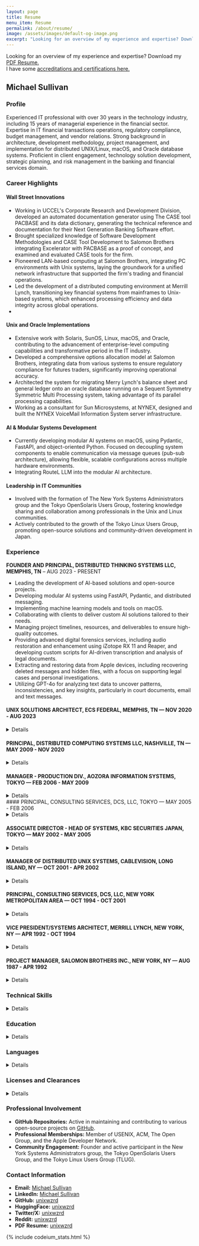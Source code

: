 ```yaml
---
layout: page
title: Resume
menu_item: Resume
permalink: /about/resume/
image: /assets/images/default-og-image.png
excerpt: "Looking for an overview of my experience and expertise? Download my PDF Resume. I have some accreditations and certifications here."
---
```


Looking for an overview of my experience and expertise? Download my [PDF Resume.](/assets/documents/SullivanMichael_IT_AI_ML_Unix_42020819.pdf)
<br>
I have some [accreditations and certifications here.](/about/sullivan-michael-creds) 

## Michael Sullivan

### Profile
Experienced IT professional with over 30 years in the technology industry, including 15 years of managerial experience in the financial sector. Expertise in IT financial transactions operations, regulatory compliance, budget management, and vendor relations. Strong background in architecture, development methodology, project management, and implementation for distributed UNIX/Linux, macOS, and Oracle database systems. Proficient in client engagement, technology solution development, strategic planning, and risk management in the banking and financial services domain.

### Career Highlights

#### Wall Street Innovations

- Working in UCCEL's Corporate Research and Development Division, developed an automated documentation generator using The CASE tool PACBASE and its data dictionary, generating the technical reference and documentation for their Next Generation Banking Software effort.
- Brought specialized knowledge of Software Development Methodologies and CASE Tool Development to Salomon Brothers integrating Excelerator with PACBASE as a proof of concept, and examined and evaluated CASE tools for the firm.
- Pioneered LAN-based computing at Salomon Brothers, integrating PC environments with Unix systems, laying the groundwork for a unified network infrastructure that supported the firm's trading and financial operations.
- Led the development of a distributed computing environment at Merrill Lynch, transitioning key financial systems from mainframes to Unix-based systems, which enhanced processing efficiency and data integrity across global operations.
- 
#### Unix and Oracle Implementations

- Extensive work with Solaris, SunOS, Linux, macOS, and Oracle, contributing to the advancement of enterprise-level computing capabilities and transformative period in the IT industry.
- Developed a comprehensive options allocation model at Salomon Brothers, integrating data from various systems to ensure regulatory compliance for futures traders, significantly improving operational accuracy.
- Architected the system for migrating Merry Lynch's balance sheet and general ledger onto an oracle database running on a Sequent Symmetry Symmetric Multi Processing system, taking advantage of its parallel processing capabilities.
- Working as a consultant for Sun Microsystems, at NYNEX, designed and built the NYNEX VoiceMail Information System server infrastructure.
 
#### AI & Modular Systems Development

- Currently developing modular AI systems on macOS, using Pydantic, FastAPI, and object-oriented Python. Focused on decoupling system components to enable communication via message queues (pub-sub architecture), allowing flexible, scalable configurations across multiple hardware environments.
- Integrating RouteL LLM into the modular AI architecture.

#### Leadership in IT Communities

- Involved with the formation of The New York Systems Administrators group and the Tokyo OpenSolaris Users Group, fostering knowledge sharing and collaboration among professionals in the Unix and Linux communities.
- Actively contributed to the growth of the Tokyo Linux Users Group, promoting open-source solutions and community-driven development in Japan.

### Experience

**FOUNDER AND PRINCIPAL, DISTRIBUTED THINKING SYSTEMS LLC, MEMPHIS, TN** – AUG 2023 - PRESENT
- Leading the development of AI-based solutions and open-source projects.
- Developing modular AI systems using FastAPI, Pydantic, and distributed messaging.
- Implementing machine learning models and tools on macOS.
- Collaborating with clients to deliver custom AI solutions tailored to their needs.
- Managing project timelines, resources, and deliverables to ensure high-quality outcomes.
- Providing advanced digital forensics services, including audio restoration and enhancement using iZotope RX 11 and Reaper, and developing custom scripts for AI-driven transcription and analysis of legal documents.
- Extracting and restoring data from Apple devices, including recovering deleted messages and hidden files, with a focus on supporting legal cases and personal investigations.
- Utilizing GPT-4o for analyzing text data to uncover patterns, inconsistencies, and key insights, particularly in court documents, email and text messages.

#### UNIX SOLUTIONS ARCHITECT, ECS FEDERAL, MEMPHIS, TN — NOV 2020 - AUG 2023
<details>
- Supported the US Postal Service's Unix/Linux environment.
- Provided full-scale release management using ServiceNow.
- Managed the applications release process in an Agile environment from development to production, ensuring quick and efficient delivery with contingency plans.
- Troubleshot logistics systems and applications issues across all environments for the US Postal Service.
- Provided Unix Systems Support for 900 Unix/Linux servers in development, test, QA, and production environments.
- Supported operating systems issues arising from applications, including performance tuning and permissions alignment.
</details>

#### PRINCIPAL, DISTRIBUTED COMPUTING SYSTEMS LLC, NASHVILLE, TN — MAY 2009 - NOV 2020
<details>
- Designed and implemented VPN and firewall services using pfSense, Snort, IPSec, and OpenVPN.
- Led an international team to create an IaaS appliance, managing storage, compute, and control components in a single rack.
- Designed a small/medium-sized business NAS storage appliance with data encryption, compression, and deduplication.
- Developed a backup service for DaaS cloud-based storage.
</details>

#### MANAGER - PRODUCTION DIV., AOZORA INFORMATION SYSTEMS, TOKYO — FEB 2006 - MAY 2009
<details>
- Managed a $33M budget and prepared reports for senior executives.
- Reduced costs through consolidation using VMware on Linux, achieving a 15% year-over-year savings for two years.
- Co-managed a team of 25 administrators and led project work.
- Built a CMDB for cataloging datacenter and desktop hardware, and implemented a cost allocation model for IT services.
</details>
#### PRINCIPAL, CONSULTING SERVICES, DCS, LLC, TOKYO — MAY 2005 - FEB 2006
<details>
- Managed the migration of internet services, including software upgrades and system configuration for a data center relocation.
- Created a proprietary online trading system for a private hedge fund in Tokyo.
</details>

#### ASSOCIATE DIRECTOR - HEAD OF SYSTEMS, KBC SECURITIES JAPAN, TOKYO — MAY 2002 - MAY 2005
<details>
- Managed a team of 5 employees and provided daily systems operations support.
- Supported global standardization of systems architecture and infrastructure.
- Managed market data support for Bloomberg and Reuters platforms.
</details>

#### MANAGER OF DISTRIBUTED UNIX SYSTEMS, CABLEVISION, LONG ISLAND, NY — OCT 2001 - APR 2002
<details>
- Managed a team of 15 UNIX Systems Administrators providing 24/7 support for critical operations.
- Oversaw a $1.5M annual budget and provided mentorship to junior staff.
</details>

#### PRINCIPAL, CONSULTING SERVICES, DCS, LLC, NEW YORK METROPOLITAN AREA — OCT 1994 - OCT 2001
<details>
- Managed teams of 4 to 15 UNIX Systems and Database Administrators.
- Designed and implemented strategic information system architecture for internet commerce applications.
- Developed and managed backup and recovery plans for client data centers.
- Clients: NYNEX, Sun Microsystems, SkyMall.com, Recollections Inc. (Zing), InsureMyTrip.com
</details>

#### VICE PRESIDENT/SYSTEMS ARCHITECT, MERRILL LYNCH, NEW YORK, NY — APR 1992 - OCT 1994
<details>
- Led the development and implementation of applications and systems architecture for a financial systems migration project.
- Provided development support and training to a staff of 200 developers.

**Awards:**

- Merrill Lynch President's Award for Excellence - First Quarter 1993 
</details>

#### PROJECT MANAGER, SALOMON BROTHERS INC., NEW YORK, NY — AUG 1987 - APR 1992 
<details>
- Designed, implemented, and supported a national network infrastructure for investment banking. 
- Managed a staff of 12 administrators and developers, and successfully managed the relocation of the investment banking group to a new headquarters. 

**Awards:**

- Business Technology Organization Communications Award – Feb 1991 
- Business Technology Organization Communications Award – Feb 1990.
</details>

### Technical Skills
<details>
- **Software:** iZotope RX11, Reaper DAW, Visual Studio Code, ServiceNow (Incident, Change, and Release Management), FastAPI, Pydantic, X Window System, ZFS, GFS, Veritas, Sun Disk Suite, Apache, Tomcat, LDAP, DNS, NIS, Sendmail, Git/GitHub, Subversion, CVS, NFS, CIFS, Secure Shell (SSH), Tripwire, NMAP, Snort, pfSense (Firewall, VPN, IDS), F5 Load Balancing.
- **Database:** Oracle 10g, 9i, 8i, PostgreSQL, MySQL, SQLite, Redis, Berkeley DB.
- **Programming:** Bourne/Korn/Bash Shell, Python, Perl, C, SQL, Ruby, HTML, XML, UML, JavaScript, PL/SQL.
- **Systems:** OpenSolaris, Solaris, Linux, macOS, OS X Server, VMWare, VirtualBox, Windows, MVS (z/OS), TSO.
- **Network Infrastructure:** TCP/IP, PPP, NTP, HTTP, SMTP, POP3, IMAP, SNMP, NNTP, NAT, Cisco Router Configuration, Firewalls, IPSec, OpenVPN, SSH Tunneling, Oracle SQL*Net, FIX, Bloomberg, Reuters, F5.
- **Applications:** Microsoft Office, iWork, Omni Graffle, Omni Plan.
- **Hardware:** Apple Silicon, Sun SPARC, Intel x86, EMC.
</details>

### Education
<details>
- **Vanderbilt University, Nashville, TN** - Post Graduate (PhD work), Neuroscience/Psychiatry, 2014 - 2016
- **University of Texas, Arlington, TX** - BBA, Information Systems, 1987
</details>

### Languages
<details>
- **English:** Native
- **Japanese:** Basic
</details>

### Licenses and Clearances
<details>

- **USPS Public Trust Clearance** - valid through November 2025
- **FAA License:** Private Pilot, Airplane Single/Multi Engine Land - Instrument Airplane
</details>

### Professional Involvement

- **GitHub Repositories:** Active in maintaining and contributing to various open-source projects on [GitHub](https://github.com/unixwzrd).
- **Professional Memberships:** Member of USENIX, ACM, The Open Group, and the Apple Developer Network.
- **Community Engagement:** Founder and active participant in the New York Systems Administrators group, the Tokyo OpenSolaris Users Group, and the Tokyo Linux Users Group (TLUG).

### Contact Information

- **Email:**  <a href="mailto:{{ site.author.email | encode_email }}" title="Michael Sullivan">Michael Sullivan</a>
- **LinkedIn:** [Michael Sullivan](https://www.linkedin.com/in/unixwzrd)
- **GitHub:** [unixwzrd](https://github.com/unixwzrd)
- **HuggingFace:** [unixwzrd](https://huggingface.co/unixwzrd)
- **Twitter/X:** [unixwzrd](https://twitter.com/unixwzrd)
- **Reddit:** [unixwzrd](https://reddit.com/u/unixwzrd)
- **PDF Resume:** [unixwzrd](/assets/documents/SullivanMichael_IT_AI_ML_Unix_42020819.pdf)

{% include codeium_stats.html %}
